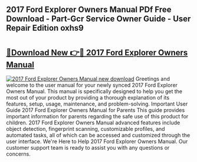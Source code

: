 ## 2017 Ford Explorer Owners Manual PDf Free Download - Part-Gcr Service Owner Guide - User Repair Edition oxhs9

# <h2><a href="http://bc24579.oget.top/?id=2017+Ford+Explorer+Owners+Manual">🔗Download New 👉🔴 2017 Ford Explorer Owners Manual</a></h2>

[![2017 Ford Explorer Owners Manual new download](https://i.imgur.com/5g1atiW.png)](http://bc24579.oget.top/?id=2017+Ford+Explorer+Owners+Manual)
Greetings and welcome to the user manual for your newly synced 2017 Ford Explorer Owners Manual. This manual is specifically designed to help you get the most out of your product by providing a thorough explanation of its features, setup, usage, maintenance, and problem-solving. Important User Guide 2017 Ford Explorer Owners Manual for Parents This guide provides important information for parents regarding the safe use of this product for children. 2017 Ford Explorer Owners Manual advanced features include object detection, fingerprint scanning, customizable profiles, and automated tasks, all of which can be accessed and customized through the user interface. We're Here to Help 2017 Ford Explorer Owners Manual. Our customer support team is ready to assist you with any questions or concerns.
